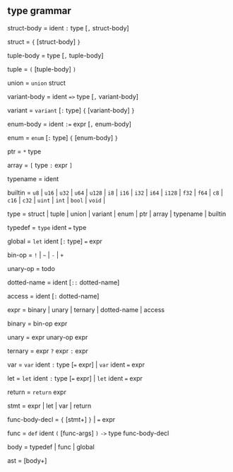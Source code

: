 ## type grammar

struct-body = ident `:` type [`,` struct-body]

struct = `{` [struct-body] `}`


tuple-body = type [`,` tuple-body]

tuple = `(` [tuple-body] `)`


union = `union` struct


variant-body = ident `=>` type [`,` variant-body]

variant = `variant` [`:` type] `{` [variant-body] `}`


enum-body = ident `:=` expr [`,` enum-body]

enum = `enum` [`:` type] `{` [enum-body] `}`


ptr = `*` type


array = `[` type `:` expr `]`


typename = ident

builtin = `u8`   |
          `u16`  |
          `u32`  |
          `u64`  |
          `u128` |
          `i8`   |
          `i16`  |
          `i32`  |
          `i64`  |
          `i128` |
          `f32`  |
          `f64`  |
          `c8`   |
          `c16`  |
          `c32`  |
          `uint` |
          `int`  |
          `bool` |
          `void` |

type = struct | tuple | union | variant | enum | ptr | array | typename | builtin

typedef = `type` ident `=` type


global = `let` ident [`:` type] `=` expr

bin-op = `!` | `~` | `-` | `+`

unary-op = todo

dotted-name = ident [`::` dotted-name]

access = ident [`:` dotted-name]

expr = binary | unary | ternary | dotted-name | access

binary = bin-op expr

unary = expr unary-op expr

ternary = expr `?` expr `:` expr

var = `var` ident `:` type [`=` expr] |
      `var` ident `=` expr

let = `let` ident `:` type [`=` expr] |
      `let` ident `=` expr

return = `return` expr

stmt = expr | let | var | return

func-body-decl = `{` [stmt+] `}` | `=` expr

func = `def` ident `(` [func-args] `)` `->` type func-body-decl

body = typedef | func | global

ast = [body+]